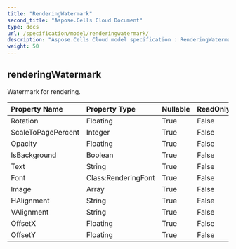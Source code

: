 ```yaml
---
title: "RenderingWatermark"
second_title: "Aspose.Cells Cloud Document"
type: docs
url: /specification/model/renderingwatermark/
description: "Aspose.Cells Cloud model specification : RenderingWatermark. Effortlessly handle Excel and other spreadsheet documents with features like opening, generating, editing, splitting, merging, comparing, and converting."
weight: 50
---
```


## **renderingWatermark**

Watermark for rendering. 

| Property Name | Property Type | Nullable |  ReadOnly | DefaultValue | Description | 
| :- | :- | :- |:- |  :- | :- |
| Rotation | Floating | True |  False |  |  |  
| ScaleToPagePercent | Integer | True |  False |  |  |  
| Opacity | Floating | True |  False |  |  |  
| IsBackground | Boolean | True |  False |  |  |  
| Text | String | True |  False |  |  |  
| Font | Class:RenderingFont | True |  False |  |  |  
| Image | Array<Byte> | True |  False |  |  |  
| HAlignment | String | True |  False |  |  |  
| VAlignment | String | True |  False |  |  |  
| OffsetX | Floating | True |  False |  |  |  
| OffsetY | Floating | True |  False |  |  |  

